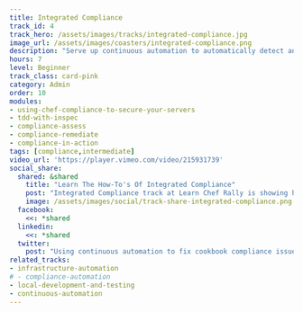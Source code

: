 ```yaml
---
title: Integrated Compliance
track_id: 4
track_hero: /assets/images/tracks/integrated-compliance.jpg
image_url: /assets/images/coasters/integrated-compliance.png
description: "Serve up continuous automation to automatically detect and remediate compliance failures in Chef cookbooks. Put your InSpec knowledge to the test and try your hand at ensuring that a service is HIPAA-compliant."
hours: 7
level: Beginner
track_class: card-pink
category: Admin
order: 10
modules:
- using-chef-compliance-to-secure-your-servers
- tdd-with-inspec
- compliance-assess
- compliance-remediate
- compliance-in-action
tags: [compliance,intermediate]
video_url: 'https://player.vimeo.com/video/215931739'
social_share:
  shared: &shared
    title: "Learn The How-To's Of Integrated Compliance"
    post: "Integrated Compliance track at Learn Chef Rally is showing how to use continuous automation to remediate compliance failures in Chef cookbooks. Get learning now."
    image: /assets/images/social/track-share-integrated-compliance.png
  facebook:
    <<: *shared
  linkedin:
    <<: *shared
  twitter:
    post: "Using continuous automation to fix cookbook compliance issues, thanks to Learn Chef's Integrated Compliance track."
related_tracks:
- infrastructure-automation
# - compliance-automation
- local-development-and-testing
- continuous-automation
---
```

